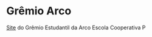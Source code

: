 # Grêmio Arco
[Site](https://gremioarco.github.io) do Grêmio Estudantil da Arco Escola Cooperativa P